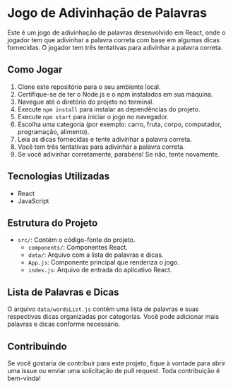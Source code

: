 # Jogo de Adivinhação de Palavras

Este é um jogo de adivinhação de palavras desenvolvido em React, onde o jogador tem que adivinhar a palavra correta com base em algumas dicas fornecidas. O jogador tem três tentativas para adivinhar a palavra correta.

## Como Jogar

1. Clone este repositório para o seu ambiente local.
2. Certifique-se de ter o Node.js e o npm instalados em sua máquina.
3. Navegue até o diretório do projeto no terminal.
4. Execute `npm install` para instalar as dependências do projeto.
5. Execute `npm start` para iniciar o jogo no navegador.
6. Escolha uma categoria (por exemplo: carro, fruta, corpo, computador, programação, alimento).
7. Leia as dicas fornecidas e tente adivinhar a palavra correta.
8. Você tem três tentativas para adivinhar a palavra correta.
9. Se você adivinhar corretamente, parabéns! Se não, tente novamente.

## Tecnologias Utilizadas

- React
- JavaScript

## Estrutura do Projeto

- `src/`: Contém o código-fonte do projeto.
  - `components/`: Componentes React.
  - `data/`: Arquivo com a lista de palavras e dicas.
  - `App.js`: Componente principal que renderiza o jogo.
  - `index.js`: Arquivo de entrada do aplicativo React.

## Lista de Palavras e Dicas

O arquivo `data/wordsList.js` contém uma lista de palavras e suas respectivas dicas organizadas por categorias. Você pode adicionar mais palavras e dicas conforme necessário.

## Contribuindo

Se você gostaria de contribuir para este projeto, fique à vontade para abrir uma issue ou enviar uma solicitação de pull request. Toda contribuição é bem-vinda!
